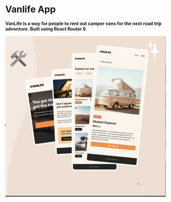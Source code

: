 # Vanlife App
__VanLife is a way for people to rent out camper vans for the next road trip adventure. Built using React Router 6__

![vanlife image](src/assets/vanlife-image.jpg)
